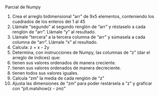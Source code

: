 Parcial de Numpy

1. Crea el arreglo bidimensional “arr” de 9x5 elementos, conteniendo los cuadrados de los enteros del 1 al 45
2. Llámale “segundo” al segundo renglón de “arr” y réstaselo a cada renglón de “arr”. Llámale “y” al resultado.
3. Llámale “tercera” a la tercera columna de “arr” y súmasela a cada columna de “arr”.  Llámale “x” al resultado.
4. Calcula:  z = x - 2y
5. Determina, con instrucciones de Numpy, las columnas de “z”  (dar el arreglo de índices) que:
  6. tienen sus valores ordenados de manera creciente.
  7. tienen sus valores ordenados de manera decreciente.
  8. tienen todos sus valores iguales.
9. Calcula “zm” la media de cada renglón de “z”
10. Ajusta las dimensiones de “zm” para poder restársela a “z” y graficar con “plt.matshow(z - zm)”
